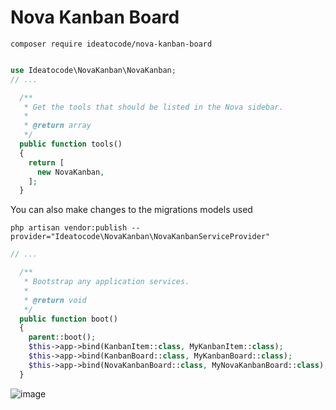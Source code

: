 # Nova Kanban Board

    composer require ideatocode/nova-kanban-board

```php

use Ideatocode\NovaKanban\NovaKanban;
// ...

  /**
   * Get the tools that should be listed in the Nova sidebar.
   *
   * @return array
   */
  public function tools()
  {
    return [
      new NovaKanban,
    ];
  }

```


You can also make changes to the migrations models used
   
    php artisan vendor:publish --provider="Ideatocode\NovaKanban\NovaKanbanServiceProvider"

```php
// ...

  /**
   * Bootstrap any application services.
   *
   * @return void
   */
  public function boot()
  {
    parent::boot();
    $this->app->bind(KanbanItem::class, MyKanbanItem::class);
    $this->app->bind(KanbanBoard::class, MyKanbanBoard::class);
    $this->app->bind(NovaKanbanBoard::class, MyNovaKanbanBoard::class);
  }
```

![image](https://user-images.githubusercontent.com/65734304/206827777-b5042c99-8268-45f3-ba74-8c3a5e62b7fa.png)

